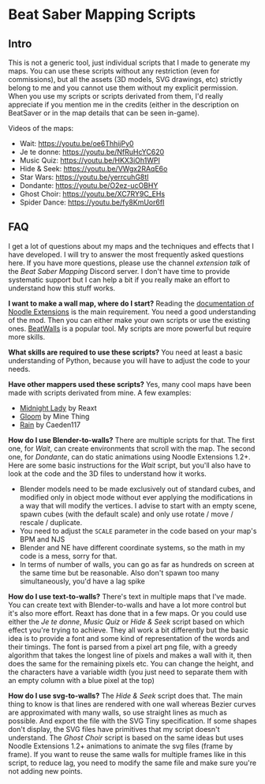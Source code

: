 # Beat Saber Mapping Scripts

## Intro

This is not a generic tool, just individual scripts that I made to generate my maps. You can use these scripts without any restriction (even for commissions), but all the assets (3D models, SVG drawings, etc) strictly belong to me and you cannot use them without my explicit permission. When you use my scripts or scripts derivated from them, I'd really appreciate if you mention me in the credits (either in the description on BeatSaver or in the map details that can be seen in-game).

Videos of the maps:

 - Wait: https://youtu.be/oe6ThhijPy0
 - Je te donne: https://youtu.be/NfRuHcYC620
 - Music Quiz: https://youtu.be/HKX3iOh1WPI
 - Hide & Seek: https://youtu.be/VWgx2RAqE6o
 - Star Wars: https://youtu.be/yerrcuhG8tI
 - Dondante: https://youtu.be/O2ez-ucOBHY
 - Ghost Choir: https://youtu.be/XC7RY9C_EHs
 - Spider Dance: https://youtu.be/fy8KmUor6fI

## FAQ

I get a lot of questions about my maps and the techniques and effects that I have developed. I will try to answer the most frequently asked questions here. If you have more questions, please use the channel *extension talk* of the *Beat Saber Mapping* Discord server. I don't have time to provide systematic support but I can help a bit if you really make an effort to understand how this stuff works.

**I want to make a wall map, where do I start?**
Reading the [documentation of Noodle Extensions](https://github.com/Aeroluna/NoodleExtensions) is the main requirement. You need a good understanding of the mod. Then you can either make your own scripts or use the existing ones. [BeatWalls](https://github.com/spookyGh0st/beatwalls) is a popular tool. My scripts are more powerful but require more skills.

**What skills are required to use these scripts?**
You need at least a basic understanding of Python, because you will have to adjust the code to your needs.

**Have other mappers used these scripts?**
Yes, many cool maps have been made with scripts derivated from mine. A few examples:
- [Midnight Lady](https://youtu.be/pE_s9bvntA0) by Reaxt
- [Gloom](https://youtu.be/b0K8UBGt3zs) by Mine Thing
- [Rain](https://youtu.be/a4h04wDuB64) by Caeden117

**How do I use Blender-to-walls?**
There are multiple scripts for that. The first one, for *Wait*, can create environments that scroll with the map. The second one, for *Dondante*, can do static animations using Noodle Extensions 1.2+.
Here are some basic instructions for the *Wait* script, but you'll also have to look at the code and the 3D files to understand how it works.
- Blender models need to be made exclusively out of standard cubes, and modified only in object mode without ever applying the modifications in a way that will modify the vertices. I advise to start with an empty scene, spawn cubes (with the default scale) and only use rotate / move / rescale / duplicate.
- You need to adjust the `SCALE` parameter in the code based on your map's BPM and NJS
- Blender and NE have different coordinate systems, so the math in my code is a mess, sorry for that.
- In terms of number of walls, you can go as far as hundreds on screen at the same time but be reasonable. Also don't spawn too many simultaneously, you'd have a lag spike

**How do I use text-to-walls?**
There's text in multiple maps that I've made. You can create text with Blender-to-walls and have a lot more control but it's also more effort. Reaxt has done that in a few maps. Or you could use either the *Je te donne*, *Music Quiz* or *Hide & Seek* script based on which effect you're trying to achieve. They all work a bit differently but the basic idea is to provide a font and some kind of representation of the words and their timings. The font is parsed from a pixel art png file, with a greedy algorithm that takes the longest line of pixels and makes a wall with it, then does the same for the remaining pixels etc. You can change the height, and the characters have a variable width (you just need to separate them with an empty column with a blue pixel at the top)

**How do I use svg-to-walls?**
The *Hide & Seek* script does that. The main thing to know is that lines are rendered with one wall whereas Bezier curves are approximated with many walls, so use straight lines as much as possible. And export the file with the SVG Tiny specification. If some shapes don't display, the SVG files have primitives that my script doesn't understand.
The *Ghost Choir* script is based on the same ideas but uses Noodle Extensions 1.2+ animations to animate the svg files (frame by frame). If you want to reuse the same walls for multiple frames like in this script, to reduce lag, you need to modify the same file and make sure you're not adding new points.
